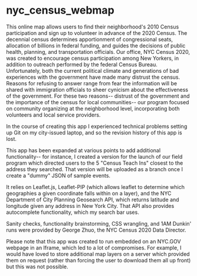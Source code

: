 # nyc_census_webmap
This online map allows users to find their neighborhood's 2010 Census participation and sign up to volunteer in advance of the 2020 Census.
The decennial census determines apportionment of congressional seats, allocation of billions in federal funding, and guides the decisions of public health, planning, and transportation officials.
Our office, NYC Census 2020, was created to encourage census participation among New Yorkers, in addition to outreach performed by the federal Census Bureau.
Unfortunately, both the current political climate and generations of bad experiences with the government have made many distrust the census. Reasons for refusing to answer range from fear the information will be shared with immigration officials to sheer cynicism about the effectiveness of the government. For these two reasons-- distrust of the government and the importance of the census for local communities-- our program focused on community organizing at the neighborhood level, incorporating both volunteers and local service providers.

In the course of creating this app I experienced technical problems setting up Git on my city-issued laptop, and so the revision history of this app is lost. 

This app has been expanded at various points to add additional functionality-- for instance, I created a version for the launch of our field program which directed users to the 5 "Census Teach Ins" closest to the address they searched. That version will be uploaded as a branch once I create a "dummy" JSON of sample events.

It relies on Leaflet.js, Leaflet-PIP (which allows leaflet to determine which geographies a given coordinate falls within on a layer), and the NYC Department of City Planning Geosearch API, which returns latitude and longitude given any address in New York City. That API also provides autocomplete functionality, which my search bar uses.

Sanity checks, functionality brainstorming, CSS wrangling, and 1AM Dunkin' runs were provided by George Zhuo, the NYC Census 2020 Data Director.

Please note that this app was created to run embedded on an NYC.GOV webpage in an Iframe, which led to a lot of compromises. For example, I would have loved to store additional map layers on a server which provided them on request (rather than forcing the user to download them all up front) but this was not possible.
